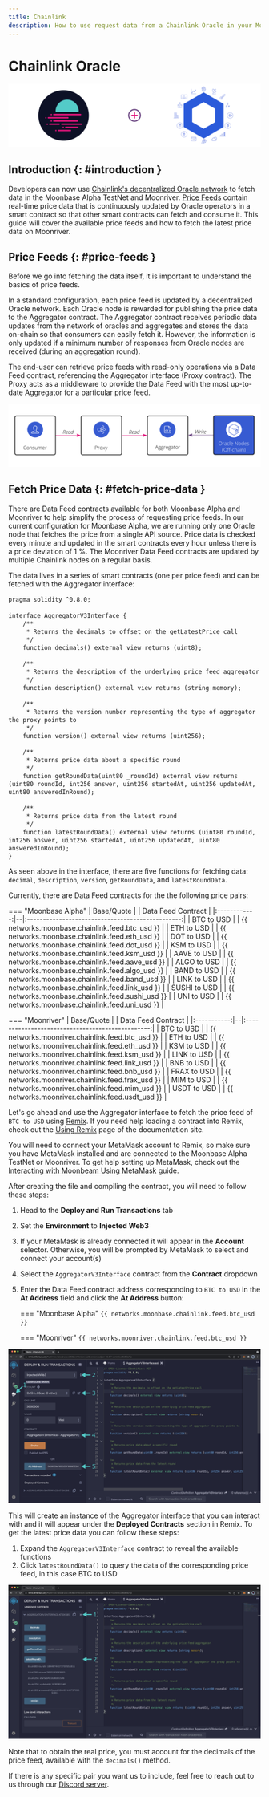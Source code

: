```yaml
---
title: Chainlink
description: How to use request data from a Chainlink Oracle in your Moonbeam Ethereum Dapp using smart contracts or Javascript
---
```


# Chainlink Oracle

![Chainlink Moonbeam Banner](/images/builders/integrations/oracles/chainlink/chainlink-banner.png)

## Introduction {: #introduction } 

Developers can now use [Chainlink's decentralized Oracle network](https://chain.link/) to fetch data in the Moonbase Alpha TestNet and Moonriver. [Price Feeds](https://docs.chain.link/docs/architecture-decentralized-model) contain real-time price data that is continuously updated by Oracle operators in a smart contract so that other smart contracts can fetch and consume it. This guide will cover the available price feeds and how to fetch the latest price data on Moonriver. 

## Price Feeds {: #price-feeds } 

Before we go into fetching the data itself, it is important to understand the basics of price feeds.

In a standard configuration, each price feed is updated by a decentralized Oracle network. Each Oracle node is rewarded for publishing the price data to the Aggregator contract. The Aggregator contract receives periodic data updates from the network of oracles and aggregates and stores the data on-chain so that consumers can easily fetch it. However, the information is only updated if a minimum number of responses from Oracle nodes are received (during an aggregation round).

The end-user can retrieve price feeds with read-only operations via a Data Feed contract, referencing the Aggregator interface (Proxy contract). The Proxy acts as a middleware to provide the Data Feed with the most up-to-date Aggregator for a particular price feed.

![Price Feed Diagram](/images/builders/integrations/oracles/chainlink/chainlink-price-feed.png)

## Fetch Price Data {: #fetch-price-data } 

There are Data Feed contracts available for both Moonbase Alpha and Moonriver to help simplify the process of requesting price feeds. In our current configuration for Moonbase Alpha, we are running only one Oracle node that fetches the price from a single API source. Price data is checked every minute and updated in the smart contracts every hour unless there is a price deviation of 1 %. The Moonriver Data Feed contracts are updated by multiple Chainlink nodes on a regular basis.

The data lives in a series of smart contracts (one per price feed) and can be fetched with the Aggregator interface:

```
pragma solidity ^0.8.0;

interface AggregatorV3Interface {
    /**
     * Returns the decimals to offset on the getLatestPrice call
     */
    function decimals() external view returns (uint8);

    /**
     * Returns the description of the underlying price feed aggregator
     */
    function description() external view returns (string memory);

    /**
     * Returns the version number representing the type of aggregator the proxy points to
     */
    function version() external view returns (uint256);

    /**
     * Returns price data about a specific round
     */
    function getRoundData(uint80 _roundId) external view returns (uint80 roundId, int256 answer, uint256 startedAt, uint256 updatedAt, uint80 answeredInRound);

    /**
     * Returns price data from the latest round
     */
    function latestRoundData() external view returns (uint80 roundId, int256 answer, uint256 startedAt, uint256 updatedAt, uint80 answeredInRound);
}
```  

As seen above in the interface, there are five functions for fetching data: `decimal`, `description`, `version`, `getRoundData`, and `latestRoundData`.

Currently, there are Data Feed contracts for the the following price pairs:

=== "Moonbase Alpha"
    |  Base/Quote  |  |                Data Feed Contract                |
    |:------------:|--|:------------------------------------------------:|
    |  BTC to USD  |  |  {{ networks.moonbase.chainlink.feed.btc_usd }}  |
    |  ETH to USD  |  |  {{ networks.moonbase.chainlink.feed.eth_usd }}  |
    |  DOT to USD  |  |  {{ networks.moonbase.chainlink.feed.dot_usd }}  |
    |  KSM to USD  |  |  {{ networks.moonbase.chainlink.feed.ksm_usd }}  |
    | AAVE to USD  |  | {{ networks.moonbase.chainlink.feed.aave_usd }}  |
    | ALGO to USD  |  | {{ networks.moonbase.chainlink.feed.algo_usd }}  |
    | BAND to USD  |  | {{ networks.moonbase.chainlink.feed.band_usd }}  |
    | LINK to USD  |  | {{ networks.moonbase.chainlink.feed.link_usd }}  |
    | SUSHI to USD |  | {{ networks.moonbase.chainlink.feed.sushi_usd }} |
    |  UNI to USD  |  |  {{ networks.moonbase.chainlink.feed.uni_usd }}  |

=== "Moonriver"
    | Base/Quote  |  |                Data Feed Contract                |
    |:-----------:|--|:------------------------------------------------:|
    | BTC to USD  |  | {{ networks.moonriver.chainlink.feed.btc_usd }}  |
    | ETH to USD  |  | {{ networks.moonriver.chainlink.feed.eth_usd }}  |
    | KSM to USD  |  | {{ networks.moonriver.chainlink.feed.ksm_usd }}  |
    | LINK to USD |  | {{ networks.moonriver.chainlink.feed.link_usd }} |
    | BNB to USD  |  | {{ networks.moonriver.chainlink.feed.bnb_usd }}  |
    | FRAX to USD |  | {{ networks.moonriver.chainlink.feed.frax_usd }} |
    | MIM to USD  |  | {{ networks.moonriver.chainlink.feed.mim_usd }}  |
    | USDT to USD |  | {{ networks.moonriver.chainlink.feed.usdt_usd }} |

Let's go ahead and use the Aggregator interface to fetch the price feed of `BTC to USD` using [Remix](https://remix.ethereum.org/). If you need help loading a contract into Remix, check out the [Using Remix](/builders/interact/remix/) page of the documentation site.

You will need to connect your MetaMask account to Remix, so make sure you have MetaMask installed and are connected to the Moonbase Alpha TestNet or Moonriver. To get help setting up MetaMask, check out the [Interacting with Moonbeam Using MetaMask](/tokens/connect/metamask/#install-the-metamask-extension) guide.

After creating the file and compiling the contract, you will need to follow these steps:

1. Head to the **Deploy and Run Transactions** tab
2. Set the **Environment** to **Injected Web3**
3. If your MetaMask is already connected it will appear in the **Account** selector. Otherwise, you will be prompted by MetaMask to select and connect your account(s)
4. Select the `AggregatorV3Interface` contract from the **Contract** dropdown
5. Enter the Data Feed contract address corresponding to `BTC to USD` in the **At Address** field and click the **At Address** button:

    === "Moonbase Alpha"
        `{{ networks.moonbase.chainlink.feed.btc_usd }}`

    === "Moonriver"
        `{{ networks.moonriver.chainlink.feed.btc_usd }}`

![Load the Chainlink Price Feed Aggregator Interface on Moonriver](/images/builders/integrations/oracles/chainlink/chainlink-1.png)

This will create an instance of the Aggregator interface that you can interact with and it will appear under the **Deployed Contracts** section in Remix. To get the latest price data you can follow these steps:

1. Expand the `AggregatorV3Interface` contract to reveal the available functions
2. Click `latestRoundData()` to query the data of the corresponding price feed, in this case BTC to USD

![Interact with the Chainlink Price Feed Aggregator Interface on Moonriver](/images/builders/integrations/oracles/chainlink/chainlink-2.png)

Note that to obtain the real price, you must account for the decimals of the price feed, available with the `decimals()` method.

If there is any specific pair you want us to include, feel free to reach out to us through our [Discord server](https://discord.com/invite/PfpUATX).